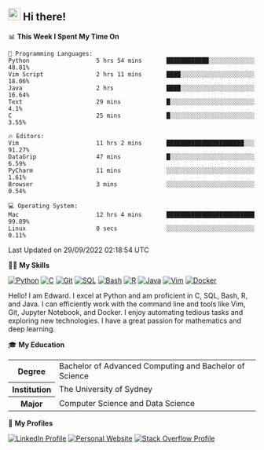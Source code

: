 ## <a href="#"><img src="https://media.giphy.com/media/hvRJCLFzcasrR4ia7z/giphy.gif" width="25px" height="25px"></a> Hi there!

<!--START_SECTION:waka-->
📊 **This Week I Spent My Time On** 

```text
💬 Programming Languages: 
Python                   5 hrs 54 mins       ████████████░░░░░░░░░░░░░   48.81% 
Vim Script               2 hrs 11 mins       ████░░░░░░░░░░░░░░░░░░░░░   18.06% 
Java                     2 hrs               ████░░░░░░░░░░░░░░░░░░░░░   16.64% 
Text                     29 mins             █░░░░░░░░░░░░░░░░░░░░░░░░   4.1% 
C                        25 mins             █░░░░░░░░░░░░░░░░░░░░░░░░   3.55%

🔥 Editors: 
Vim                      11 hrs 2 mins       ██████████████████████░░░   91.27% 
DataGrip                 47 mins             █░░░░░░░░░░░░░░░░░░░░░░░░   6.59% 
PyCharm                  11 mins             ░░░░░░░░░░░░░░░░░░░░░░░░░   1.61% 
Browser                  3 mins              ░░░░░░░░░░░░░░░░░░░░░░░░░   0.54%

💻 Operating System: 
Mac                      12 hrs 4 mins       █████████████████████████   99.89% 
Linux                    0 secs              ░░░░░░░░░░░░░░░░░░░░░░░░░   0.11%

```


 Last Updated on 29/09/2022 02:18:54 UTC
<!--END_SECTION:waka-->

💪🏻 **My Skills**

[![Python](https://img.shields.io/badge/-Python-yellow?style=flat-square&logo=Python)](#)
[![C     ](https://img.shields.io/badge/-C-blue?style=flat-square&logo=C)](#)
[![Git   ](https://img.shields.io/badge/-Git-grey?style=flat-square&logo=Git)](#)
[![SQL   ](https://img.shields.io/badge/-SQL-grey?style=flat-square&logo=SQLite)](#)
[![Bash  ](https://img.shields.io/badge/-Bash-grey?style=flat-square&logo=GNU-Bash)](#)
[![R     ](https://img.shields.io/badge/-R-grey?style=flat-square&logo=R)](#)
[![Java  ](https://img.shields.io/badge/-Java-grey?style=flat-square&logo=OpenJDK)](#)
[![Vim   ](https://img.shields.io/badge/-Vim-grey?style=flat-square&logo=Vim)](#)
[![Docker](https://img.shields.io/badge/-Docker-grey?style=flat-square&logo=Docker)](#)

Hello! I am Edward. I excel at Python and am proficient in C, SQL, Bash, R, and
Java. I can efficiently work with the command line and tools like Vim, Git,
Jupyter Notebook, and Docker. I enjoy automating tedious tasks and exploring new
technologies. I have a great passion for mathematics and deep learning.

🎓 **My Education**

<table>
<tr>
    <th>Degree</th>
    <td>Bachelor of Advanced Computing and Bachelor of Science</td>
</tr>
<tr>
    <th>Institution</th>
    <td>The University of Sydney</td>
</tr>
<tr>
    <th>Major</th>
    <td>Computer Science and Data Science</td>
</tr>
</table>

🔗 **My Profiles**

[![LinkedIn Profile](https://img.shields.io/badge/-LinkedIn-blue?style=social&logo=LinkedIn)](https://www.linkedin.com/in/ziao-ji)
[![Personal Website](https://img.shields.io/badge/-Personal%20Website-blue?style=social&logo=Bootstrap)](https://jiziao.works)
[![Stack Overflow Profile](https://img.shields.io/badge/-Stack%20Overflow-blue?style=social&logo=StackOverflow)](https://stackoverflow.com/users/11658924/spearandshield)

